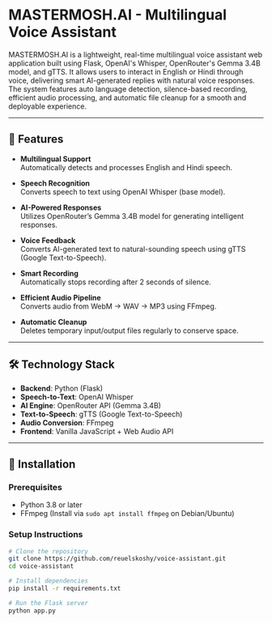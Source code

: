 # MASTERMOSH.AI - Multilingual Voice Assistant

MASTERMOSH.AI is a lightweight, real-time multilingual voice assistant web application built using Flask, OpenAI's Whisper, OpenRouter's Gemma 3.4B model, and gTTS. It allows users to interact in English or Hindi through voice, delivering smart AI-generated replies with natural voice responses. The system features auto language detection, silence-based recording, efficient audio processing, and automatic file cleanup for a smooth and deployable experience.

---

## 🔑 Features

- **Multilingual Support**  
  Automatically detects and processes English and Hindi speech.

- **Speech Recognition**  
  Converts speech to text using OpenAI Whisper (base model).

- **AI-Powered Responses**  
  Utilizes OpenRouter’s Gemma 3.4B model for generating intelligent responses.

- **Voice Feedback**  
  Converts AI-generated text to natural-sounding speech using gTTS (Google Text-to-Speech).

- **Smart Recording**  
  Automatically stops recording after 2 seconds of silence.

- **Efficient Audio Pipeline**  
  Converts audio from WebM → WAV → MP3 using FFmpeg.

- **Automatic Cleanup**  
  Deletes temporary input/output files regularly to conserve space.

---

## 🛠 Technology Stack

- **Backend**: Python (Flask)
- **Speech-to-Text**: OpenAI Whisper
- **AI Engine**: OpenRouter API (Gemma 3.4B)
- **Text-to-Speech**: gTTS (Google Text-to-Speech)
- **Audio Conversion**: FFmpeg
- **Frontend**: Vanilla JavaScript + Web Audio API

---

## 🚀 Installation

### Prerequisites

- Python 3.8 or later  
- FFmpeg (Install via `sudo apt install ffmpeg` on Debian/Ubuntu)

### Setup Instructions

```bash
# Clone the repository
git clone https://github.com/reuelskoshy/voice-assistant.git
cd voice-assistant

# Install dependencies
pip install -r requirements.txt

# Run the Flask server
python app.py
